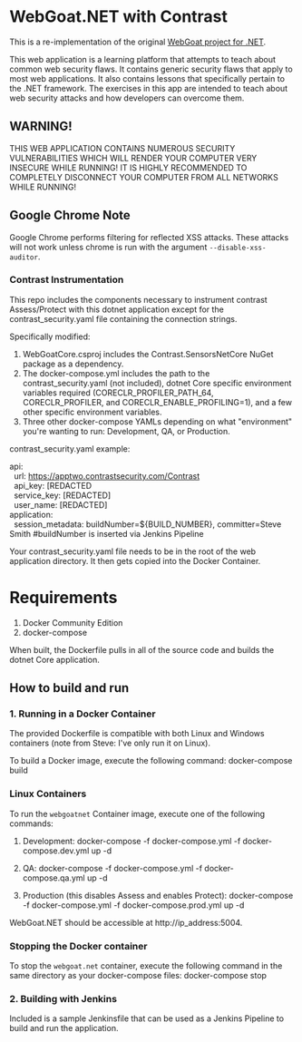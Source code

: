 # WebGoat.NET with Contrast
This is a re-implementation of the original [WebGoat project for .NET](https://github.com/rappayne/WebGoat.NET).

This web application is a learning platform that attempts to teach about
common web security flaws. It contains generic security flaws that apply to
most web applications. It also contains lessons that specifically pertain to
the .NET framework. The exercises in this app are intended to teach about 
web security attacks and how developers can overcome them.

## WARNING!
THIS WEB APPLICATION CONTAINS NUMEROUS SECURITY VULNERABILITIES 
WHICH WILL RENDER YOUR COMPUTER VERY INSECURE WHILE RUNNING! IT IS HIGHLY
RECOMMENDED TO COMPLETELY DISCONNECT YOUR COMPUTER FROM ALL NETWORKS WHILE
RUNNING!

## Google Chrome Note
Google Chrome performs filtering for reflected XSS attacks. These attacks will not work unless chrome is run with the argument `--disable-xss-auditor`.

### Contrast Instrumentation 
This repo includes the components necessary to instrument contrast Assess/Protect with this dotnet application except for the contrast_security.yaml file containing the connection strings.

Specifically modified:

1. WebGoatCore.csproj includes the Contrast.SensorsNetCore NuGet package as a dependency.
2. The docker-compose.yml includes the path to the contrast_security.yaml (not included), dotnet Core specific environment variables required (CORECLR_PROFILER_PATH_64, CORECLR_PROFILER, and CORECLR_ENABLE_PROFILING=1), and a few other specific environment variables.
3. Three other docker-compose YAMLs depending on what "environment" you're wanting to run: Development, QA, or Production.

contrast_security.yaml example:

api:<br>
&nbsp;&nbsp;url: https://apptwo.contrastsecurity.com/Contrast<br>
&nbsp;&nbsp;api_key: [REDACTED<br>
&nbsp;&nbsp;service_key: [REDACTED]<br>
&nbsp;&nbsp;user_name: [REDACTED]<br>
application:<br>
&nbsp;&nbsp;session_metadata: buildNumber=${BUILD_NUMBER}, committer=Steve Smith #buildNumber is inserted via Jenkins Pipeline<br>

Your contrast_security.yaml file needs to be in the root of the web application directory. It then gets copied into the Docker Container.

# Requirements

1. Docker Community Edition
2. docker-compose

When built, the Dockerfile pulls in all of the source code and builds the dotnet Core application. 

## How to build and run

### 1. Running in a Docker Container

The provided Dockerfile is compatible with both Linux and Windows containers (note from Steve: I've only run it on Linux).

To build a Docker image, execute the following command: docker-compose build

### Linux Containers

To run the `webgoatnet` Container image, execute one of the following commands:

1. Development: docker-compose -f docker-compose.yml -f docker-compose.dev.yml up -d

2. QA: docker-compose -f docker-compose.yml -f docker-compose.qa.yml up -d

3. Production (this disables Assess and enables Protect): docker-compose -f docker-compose.yml -f docker-compose.prod.yml up -d

WebGoat.NET should be accessible at http://ip_address:5004.


### Stopping the Docker container

To stop the `webgoat.net` container, execute the following command in the same directory as your docker-compose files: docker-compose stop 

### 2. Building with Jenkins
Included is a sample Jenkinsfile that can be used as a Jenkins Pipeline to build and run the application. 
